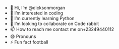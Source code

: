 - 👋 Hi, I’m @dicksonmorgan
- 👀 I’m interested in coding 
- 🌱 I’m currently learning Python 
- 💞️ I’m looking to collaborate on Code rabbit 
- 📫 How to reach me contact me on+23249440112
- 😄 Pronouns 
- ⚡ Fun fact football 

<!---
dicksonmorgan/dicksonmorgan is a ✨ special ✨ repository because its `README.md` (this file) appears on your GitHub profile.
You can click the Preview link to take a look at your changes.
--->
